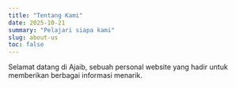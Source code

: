 ```yaml
---
title: "Tentang Kami"
date: 2025-10-21
summary: "Pelajari siapa kami"
slug: about-us
toc: false
---
```


Selamat datang di Ajaib, sebuah personal website yang hadir untuk memberikan berbagai informasi menarik.